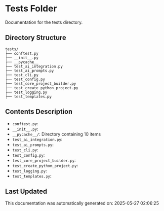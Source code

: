 <!-- filepath: /home/michaelnewham/Projects/create_python_project/tests/aboutthisfolder.md -->
# Tests Folder

Documentation for the tests directory.

## Directory Structure

```
tests/
├── conftest.py
├── __init__.py
├── __pycache__
├── test_ai_integration.py
├── test_ai_prompts.py
├── test_cli.py
├── test_config.py
├── test_core_project_builder.py
├── test_create_python_project.py
├── test_logging.py
├── test_templates.py
```

## Contents Description

- `conftest.py`: 
- `__init__.py`: 
- `__pycache__/`: Directory containing 10 items
- `test_ai_integration.py`: 
- `test_ai_prompts.py`: 
- `test_cli.py`: 
- `test_config.py`: 
- `test_core_project_builder.py`: 
- `test_create_python_project.py`: 
- `test_logging.py`: 
- `test_templates.py`: 

## Last Updated

This documentation was automatically generated on: 2025-05-27 02:06:25
